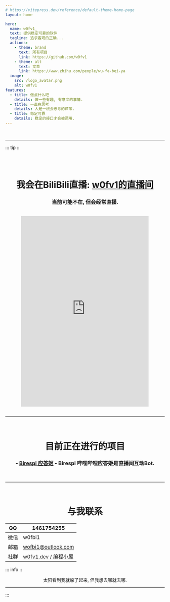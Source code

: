 ```yaml
---
# https://vitepress.dev/reference/default-theme-home-page
layout: home

hero:
  name: w0fv1_
  text: 提供稳定可靠的软件
  tagline: 追求客观的正确...
  actions:
    - theme: brand
      text: 所有项目
      link: https://github.com/w0fv1
    - theme: alt
      text: 文章
      link: https://www.zhihu.com/people/wu-fa-bei-ya
  image:
    src: /logo_avatar.png
    alt: w0fv1
features:
  - title: 做点什么吧
    details: 做一些有趣, 有意义的事情.
  - title: 一直在思考
    details: 人是一根会思考的芦苇.
  - title: 稳定可靠
    details: 稳定的接口才会被调用.
---
```


<br>
<hr>

::: tip ::

<br>
<br>

# <center>我会在BiliBili直播: [w0fv1的直播间](https://live.bilibili.com/7418658) </center>

### <center>当前可能不在, 但会经常直播.</center>

<br>
<center>
<iframe style=" width: 80%;height:600px;" src="https://www.bilibili.com/blackboard/live/live-activity-player.html?cid=7418658&quality=0" frameborder="no"    framespacing="0" scrolling="no" allow="autoplay; encrypted-media" allowfullscreen="true"></iframe>
</center>

<br>
<hr>
<br>

# <center> 目前正在进行的项目 </center>

### <center> - [Birespi 应答姬](https://github.com/w0fv1/birespi) - Birespi 哔哩哔哩应答姬是直播间互动Bot.</center>

<br>
<hr>
<br>

# <center> 与我联系</center>

<div class ="center">

| QQ   | 1461754255                                             |
| ---- | ------------------------------------------------------ |
| 微信 | w0fbi1                                                 |
| 邮箱 | wofbi1@outlook.com                                     |
| 社群 | [w0fv1.dev / 编程小屋](https://qm.qq.com/q/osNLzhTIaI) |

</div>

::: info ::

<center>

太阳看到我就躲了起来, 但我想去哪就去哪.

</center>

<hr/>
:::
